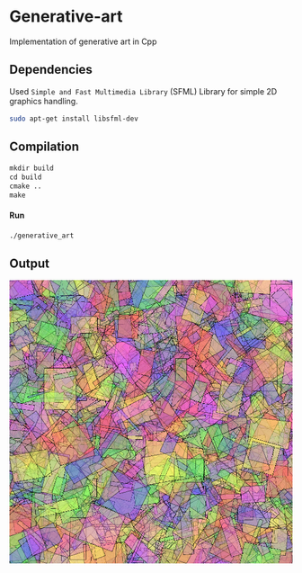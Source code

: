 # Generative-art

Implementation of generative art in Cpp

## Dependencies

Used `Simple and Fast Multimedia Library` (SFML) Library for simple 2D graphics handling.

```bash
sudo apt-get install libsfml-dev
```

## Compilation

```
mkdir build
cd build
cmake ..
make
```

#### Run

```bash
./generative_art
```

## Output

![Vibrant](generated_art.png)
